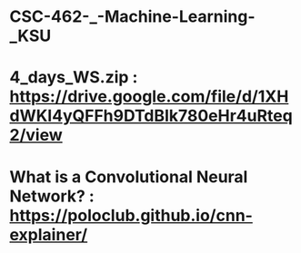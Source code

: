 # CSC-462-_-Machine-Learning-_KSU
# 4_days_WS.zip : https://drive.google.com/file/d/1XHdWKI4yQFFh9DTdBIk780eHr4uRteq2/view
# What is a Convolutional Neural Network? : https://poloclub.github.io/cnn-explainer/
